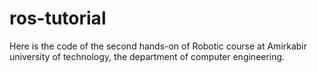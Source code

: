 # ros-tutorial
Here is the code of the second hands-on of Robotic course at Amirkabir university of technology, the department of computer engineering.

